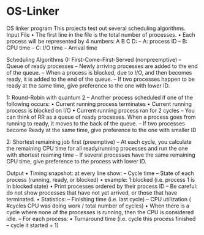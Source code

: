 # OS-Linker
OS linker program 
This projects test out several scheduling algorithms.
Input File
• The first line in the file is the total number of
processes.
• Each process will be represented by 4 numbers:
A B C D:
– A: process ID
– B: CPU time
– C: I/O time
– Arrival time

Scheduling Algorithms
0: First-Come-First-Served (nonpreemptive)
– Queue of ready processes
– Newly arriving processes are added to the end of
the queue.
– When a process is blocked, due to I/O, and then
becomes ready, it is added to the end of the
queue.
– If two processes happen to be ready at the same
time, give preference to the one with lower ID.

1: Round-Robin with quantum 2
– Another process scheduled if one of the following
occurs:
• Current running process terminates
• Current running process is blocked on I/O
• Current running process ran for 2 cycles
– You can think of RR as a queue of ready processes.
When a process goes from running to ready, it moves
to the back of the queue.
– If two processes become Ready at the same time, give
preference to the one with smaller ID

2: Shortest remaining job first (preemptive)
– At each cycle, you calculate the remaining CPU
time for all ready/running processes and run the
one with shortest reaming time
– If several processes have the same remaining CPU
time, give preference to the process with lower ID.

Output
• Timing snapshot: at every line show:
– Cycle time
– State of each process (running, ready, or blocked)
• example: 1:blocked (i.e. process 1 is in blocked state)
• Print processes ordered by their process ID
– Be careful: do not show processes that have not yet arrived, or
those that have terminated.
• Statistics:
– Finishing time (i.e. last cycle)
– CPU utilization ( #cycles CPU was doing work / total number of
cycles)
• When there is a cycle where none of the processes is running, then
the CPU is considered idle.
– For each process:
• Turnaround time (i.e. cycle this process finished – cycle it started + 1)
